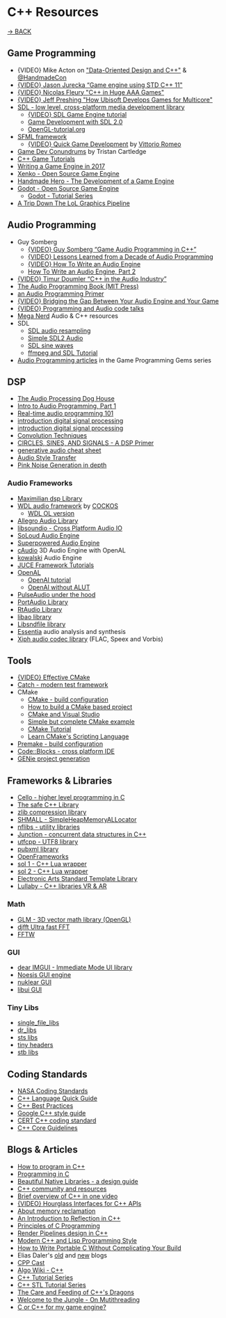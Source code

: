 # C++ Resources

[-> BACK](README.md)

## Game Programming

- {VIDEO} Mike Acton on ["Data-Oriented Design and C++"](https://www.youtube.com/watch?v=rX0ItVEVjHc) & [@HandmadeCon](https://www.youtube.com/watch?v=qWJpI2adCcs)
- [{VIDEO} Jason Jurecka “Game engine using STD C++ 11"](https://www.youtube.com/watch?v=8AjRD6mU96s)
- [{VIDEO} Nicolas Fleury "C++ in Huge AAA Games"](https://www.youtube.com/watch?v=qYN6eduU06s)
- [{VIDEO} Jeff Preshing "How Ubisoft Develops Games for Multicore"](https://www.youtube.com/watch?v=X1T3IQ4N-3g)
- [SDL - low level, cross-platform media development library](https://libsdl.org/)
	- [{VIDEO} SDL Game Engine tutorial](https://www.youtube.com/playlist?list=PLhJr2LOK-xwxQlevIZ97ZABLw72Eu9he7)
	- [Game Development with SDL 2.0](https://www.youtube.com/watch?v=MeMPCSqQ-34)
	- [OpenGL-tutorial.org](http://www.opengl-tutorial.org/)
- [SFML framework](https://www.sfml-dev.org/)
	- [{VIDEO} Quick Game Development](https://www.youtube.com/watch?v=TC9zhufV_Z8) by [Vittorio Romeo](https://www.youtube.com/user/SuperVictorius/)
- [Game Dev Conundrums](http://www.tristancartledge.com/) by Tristan Cartledge
- [C++ Game Tutorials](https://www.youtube.com/playlist?list=PLSPw4ASQYyynKPY0I-QFHK0iJTjnvNUys)
- [Writing a Game Engine in 2017](http://www.randygaul.net/2017/02/24/writing-a-game-engine-in-2017/)
- [Xenko - Open Source Game Engine](http://xenko.com/)
- [Handmade Hero - The Development of a Game Engine](https://hero.handmade.network/episodes)
- [Godot - Open Source Game Engine](https://godotengine.org/)
	- [Godot - Tutorial Series](http://www.gamefromscratch.com/page/Godot-Game-Engine-tutorial-series.aspx)
- [A Trip Down The LoL Graphics Pipeline](https://engineering.riotgames.com/news/trip-down-lol-graphics-pipeline)

## Audio Programming

- Guy Somberg
	- [{VIDEO} Guy Somberg “Game Audio Programming in C++”](https://www.youtube.com/watch?v=M8Bd7uHH4Yg)
	- [{VIDEO} Lessons Learned from a Decade of Audio Programming](http://www.gdcvault.com/play/1020452/Lessons-Learned-from-a-Decade)
	- [{VIDEO} How To Write an Audio Engine](http://www.gdcvault.com/play/1022060/How-to-Write-an-Audio)
	- [How To Write an Audio Engine, Part 2](http://www.gdcvault.com/play/1024677/How-to-Write-an-Audio)
- [{VIDEO} Timur Doumler “C++ in the Audio Industry”](https://www.youtube.com/watch?v=boPEO2auJj4)
- [The Audio Programming Book (MIT Press)](https://mitpress.mit.edu/books/audio-programming-book)
- [an Audio Programming Primer](http://creatingsound.com/2012/09/audio-programming-primer-2/)
- [{VIDEO} Bridging the Gap Between Your Audio Engine and Your Game](http://www.gdcvault.com/play/1020458/Bridging-the-Gap-Between-Your)
- [{VIDEO} Programming and Audio code talks](https://www.youtube.com/playlist?list=PLqrMQvig3uIu_a6dUIw_fabftEQ-_1kpF)
- [Mega Nerd](http://www.mega-nerd.com/) Audio & C++ resources
- SDL
	- [SDL audio resampling](https://hg.libsdl.org/SDL/file/e12c38730512/test/testresample.c)
	- [Simple SDL2 Audio](https://github.com/jakebesworth/Simple-SDL2-Audio)
	- [SDL sine waves](https://codereview.stackexchange.com/questions/41086/play-some-sine-waves-with-sdl2)
	- [ffmpeg and SDL Tutorial](http://dranger.com/ffmpeg/tutorial03.html)
- [Audio Programming articles](http://www.aiwisdom.com/audio_all.html) in the Game Programming Gems series

## DSP

- [The Audio Processing Dog House](https://www.objc.io/issues/24-audio/audio-dog-house/)
- [Intro to Audio Programming, Part 1](https://blogs.msdn.microsoft.com/dawate/2009/06/22/intro-to-audio-programming-part-1-how-audio-data-is-represented/)
- [Real-time audio programming 101](http://www.rossbencina.com/code/real-time-audio-programming-101-time-waits-for-nothing)
- [introduction digital signal processing](https://jackschaedler.github.io/circles-sines-signals/index.html)
- [introduction digital signal processing](https://jackschaedler.github.io/circles-sines-signals/index.html)
- [Convolution Techniques](http://www.music.miami.edu/programs/mue/Research/jvandekieft/jvchapter2.htm)
- [CIRCLES, SINES, AND SIGNALS - A DSP Primer](https://jackschaedler.github.io/circles-sines-signals/)
- [generative audio cheat sheet](https://github.com/cirosantilli/cpp-cheat/blob/f734a2e76fbcfc67f707ae06be7a2a2ef5db47d1/c/interactive/audio_gen.c#L44)
- [Audio Style Transfer](https://gauthamzz.github.io/2017/09/23/AudioStyleTransfer/)
- [Pink Noise Generation in depth](http://www.firstpr.com.au/dsp/pink-noise/)


### Audio Frameworks

- [Maximilian dsp Library](https://github.com/micknoise/Maximilian)
- [WDL audio framework](https://github.com/justinfrankel/WDL) by [COCKOS](http://www.cockos.com/wdl/)
	- [WDL OL version](https://github.com/olilarkin/wdl-ol)
- [Allegro Audio Library](http://liballeg.org/)
- [libsoundio - Cross Platform Audio IO](http://libsound.io/)
- [SoLoud Audio Engine](http://sol.gfxile.net/soloud/)
- [Superpowered Audio Engine](https://github.com/superpoweredSDK/Low-Latency-Android-Audio-iOS-Audio-Engine)
- [cAudio](https://github.com/R4stl1n/cAudio) 3D Audio Engine with OpenAL
- [kowalski](https://github.com/stuffmatic/kowalski) Audio Engine
- [JUCE Framework Tutorials](https://www.juce.com/learn/)
- [OpenAL]()
	- [OpenAl tutorial](http://www.edenwaith.com/products/pige/tutorials/openal.php)
	- [OpenAl without ALUT](http://enigma-dev.org/forums/index.php?topic=730.0)
- [PulseAudio under the hood](https://gavv.github.io/blog/pulseaudio-under-the-hood/)
- [PortAudio Library](http://www.portaudio.com/)
- [RtAudio Library](http://www.music.mcgill.ca/~gary/rtaudio/)
- [libao library](https://www.xiph.org/ao/)
- [Libsndfile library](http://www.mega-nerd.com/libsndfile/)
- [Essentia](http://essentia.upf.edu/documentation/) audio analysis and synthesis
- [Xiph audio codec library](https://github.com/kfish/libfishsound) (FLAC, Speex and Vorbis)

## Tools

- [{VIDEO} Effective CMake](https://www.youtube.com/watch?v=bsXLMQ6WgIk)
- [Catch - modern test framework](https://github.com/philsquared/Catch)
- CMake
	- [CMake - build configuration](https://cmake.org/)
	- [How to build a CMake based project](http://preshing.com/20170511/how-to-build-a-cmake-based-project/)
	- [CMake and Visual Studio](https://cognitivewaves.wordpress.com/cmake-and-visual-studio/)
	- [Simple but complete CMake example](https://stackoverflow.com/questions/21163188/most-simple-but-complete-cmake-example)
	- [CMake Tutorial](https://cmake.org/cmake-tutorial/)
	- [Learn CMake's Scripting Language](http://preshing.com/20170522/learn-cmakes-scripting-language-in-15-minutes/)
- [Premake - build configuration](https://premake.github.io/)
- [Code::Blocks - cross platform IDE](http://www.codeblocks.org/)
- [GENie project generation](https://github.com/bkaradzic/GENie)

## Frameworks & Libraries

- [Cello - higher level programming in C](http://libcello.org/)
- [The safe C++ Library](http://www.drdobbs.com/cpp/the-safe-c-library/214502214)
- [zlib compression library](http://www.zlib.net/)
- [SHMALL - SimpleHeapMemoryALLocator](https://github.com/CCareaga/heap_allocator#shmall---simple-heap-memory-allocator)
- [nflibs - utility libraries](https://github.com/niklasfrykholm/nflibs)
- [Junction - concurrent data structures in C++](https://github.com/preshing/junction)
- [utfcpp - UTF8 library](http://utfcpp.sourceforge.net/)
- [pubxml library](https://pugixml.org/)
- [OpenFrameworks](http://openframeworks.cc/)
- [sol 1 - C++ Lua wrapper](https://github.com/Rapptz/sol/)
- [sol 2 - C++ Lua wrapper](https://github.com/ThePhD/sol2)
- [Electronic Arts Standard Template Library](https://github.com/electronicarts/EASTL)
- [Lullaby - C++ libraries VR & AR](https://github.com/google/lullaby)

### Math

- [GLM - 3D vector math library (OpenGL)](https://glm.g-truc.net/0.9.8/index.html)
- [djfft Ultra fast FFT](https://cr.yp.to/djbfft.html)
- [FFTW](http://www.fftw.org/)

### GUI
- [dear IMGUI - Immediate Mode UI library](https://github.com/ocornut/imgui)
- [Noesis GUI engine](http://noesisengine.com/)
- [nuklear GUI](https://github.com/vurtun/nuklear)
- [libui GUI](https://github.com/andlabs/libui)

### Tiny Libs

- [single_file_libs](https://github.com/nothings/single_file_libs)
- [dr_libs](https://github.com/mackron/dr_libs)
- [sts libs](https://github.com/kieselsteini/sts)
- [tiny headers](https://github.com/RandyGaul/tinyheaders)
- [stb libs](https://github.com/nothings/stb)

## Coding Standards

- [NASA Coding Standards](http://www.rankred.com/nasa-coding-rules/)
- [C++ Language Quick Guide](https://viptechworld.blogspot.ca/2017/05/cpp-quick-guide-by-vtw.html?m=1)
- [C++ Best Practices](https://github.com/lefticus/cppbestpractices)
- [Google C++ style guide](https://google.github.io/styleguide/cppguide.html)
- [CERT C++ coding standard](https://www.sei.cmu.edu/news/article.cfm?assetid=495412&article=081&year=2017)
- [C++ Core Guidelines](https://isocpp.github.io/CppCoreGuidelines/CppCoreGuidelines.html)

## Blogs & Articles

- [How to program in C++](http://cs.fit.edu/%7Emmahoney/cse2050/how2cpp.html)
- [Programming in C](https://users.cs.cf.ac.uk/Dave.Marshall/C/CE.html)
- [Beautiful Native Libraries - a design guide](http://lucumr.pocoo.org/2013/8/18/beautiful-native-libraries/)
- [C++ community and resources](http://www.cplusplus.com/)
- [Brief overview of C++ in one video](http://www.newthinktank.com/2014/11/c-programming-tutorial/)
- [{VIDEO} Hourglass Interfaces for C++ APIs](https://www.youtube.com/watch?v=PVYdHDm0q6Y)
- [About memory reclamation](https://concurrencyfreaks.blogspot.ca/2017/08/why-is-memory-reclamation-so-important.html?m=1)
- [An Introduction to Reflection in C++](http://jackieokay.com/2017/04/13/reflection1.html)
- [Principles of C Programming](https://drewdevault.com/2017/03/15/How-I-learned-to-stop-worrying-and-love-C.html)
- [Render Pipelines design in C++](http://www.marti.works/render-pipelines-desing-in-c/)
- [Modern C++ and Lisp Programming Style](https://chriskohlhepp.wordpress.com/advanced-c-lisp/convergence-of-modern-cplusplus-and-lisp/)
- [How to Write Portable C Without Complicating Your Build](http://nullprogram.com/blog/2017/03/30/)
- Elias Daler's [old](https://eliasdaler.wordpress.com/) and [new](https://eliasdaler.github.io/) blogs
- [CPP Cast](http://cppcast.com/)
- [Algo Wiki - C++](https://github.com/vicky002/AlgoWiki/blob/gh-pages/C_plus_plus/resources.md)
- [C++ Tutorial Series](https://www.youtube.com/playlist?list=PLTZbNwgO5ebo64D1k0DJQGX30X6iSTmRr)
- [C++ STL Tutorial Series](https://www.youtube.com/playlist?list=PLTZbNwgO5ebo64D1k0DJQGX30X6iSTmRr)
- [The Care and Feeding of C++'s Dragons](https://www.youtube.com/watch?v=JSjoCisIHcM)
- [Welcome to the Jungle - On Mutithreading](https://herbsutter.com/welcome-to-the-jungle/)
- [C or C++ for my game engine?](http://crafn.kapsi.fi/new_engine.html)

